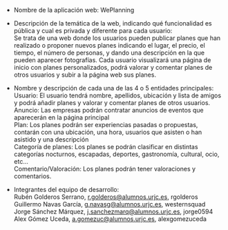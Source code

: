 - Nombre de la aplicación web: WePlanning</br>
- Descripción de la temática de la web, indicando qué funcionalidad es pública y cual es privada y diferente para cada usuario:</br>
Se trata de una web donde los usuarios pueden publicar planes que han realizado o proponer nuevos planes indicando el lugar, el precio, el tiempo, el número de personas, y dando una descripción en la que pueden aparecer fotografías. Cada usuario visualizará una página de inicio con planes personalizados, podrá valorar y comentar planes de otros usuarios y subir a la página web sus planes.

-  Nombre y descripción de cada una de las 4 o 5 entidades principales:</br>
Usuario: El usuario tendrá nombre, apellidos, ubicación y lista de amigos y podrá añadir planes y valorar y comentar planes de otros usuarios.</br>
Anuncio: Las empresas podrán contratar anuncios de eventos que aparecerán en la página principal</br>
Plan: Los planes podrán ser experiencias pasadas o propuestas, contarán con una ubicación, una hora, usuarios que asisten o han asistido y una descripción </br>
Categoría de planes: Los planes se podrán clasificar en distintas categorías nocturnos, escapadas, deportes, gastronomía, cultural, ocio, etc...</br>
Comentario/Valoración: Los planes podrán tener valoraciones y comentarios.</br>

- Integrantes del equipo de desarrollo:</br> 
Rubén Golderos Serrano, r.golderos@alumnos.urjc.es, rgolderos</br>
Guillermo Navas García, g.navasg@alumnos.urjc.es, westernsquad</br>
Jorge Sánchez Márquez, j.sanchezmarq@alumnos.urjc.es, jorge0594</br>
Alex Gómez Uceda, a.gomezuc@alumnos.urjc.es, alexgomezuceda</br>
